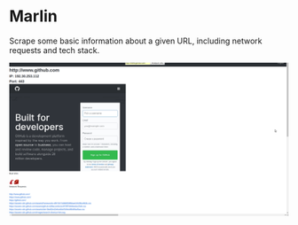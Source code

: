 # Marlin
Scrape some basic information about a given URL, including network requests and tech stack.

![Screen1](https://github.com/chgibb/Marlin/blob/master/screenshot1.png)